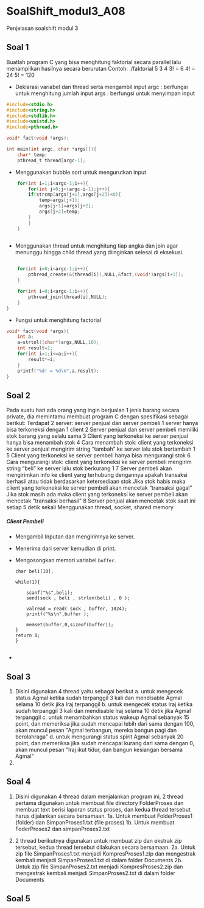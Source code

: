 # SoalShift_modul3_A08
Penjelasan soalshift modul 3

## Soal 1
Buatlah program C yang bisa menghitung faktorial secara parallel lalu menampilkan hasilnya secara berurutan
Contoh:
    ./faktorial 5 3 4
    3! = 6
    4! = 24
    5! = 120
    
    
- Deklarasi variabel dan thread serta mengambil input
  argc : berfungsi untuk menghitung jumlah input
  args : berfungsi untuk menyimpan input
```c
#include<stdio.h>
#include<string.h>
#include<stdlib.h>
#include<unistd.h>
#include<pthread.h>

void* fact(void *args);

int main(int argc, char *args[]){
	char* temp;
	pthread_t thread[argc-1];
```

- Menggunakan bubble sort untuk mengurutkan input
```c
	for(int i=1;i<argc-1;i++){
		for(int j=0;j<(argc-i-1);j++){
		if(strcmp(args[j+1],args[j+2])<0){
			temp=args[j+1];
			args[j+1]=args[j+2];
			args[j+2]=temp;
		}
		}
	}
	
```

- Menggunakan thread untuk menghitung tiap angka dan join agar menunggu hingga child thread yang diinginkan selesai di eksekusi.
```c

	for(int i=0;i<argc-1;i++){
		pthread_create(&(thread[i]),NULL,&fact,(void*)args[i+1]);
	}

	for(int i=0;i<argc-1;i++){
		pthread_join(thread[i],NULL);
	}
}
```

- Fungsi untuk menghitung factorial
```c
void* fact(void *args){
	int a;
    a=strtol((char*)args,NULL,10);
	int result=1;
    for(int i=1;i<=a;i++){
	    result*=i;
    }
	printf("%d! = %d\n",a,result);
}
```


## Soal 2
Pada suatu hari ada orang yang ingin berjualan 1 jenis barang secara private, dia memintamu membuat program C dengan spesifikasi sebagai berikut:
Terdapat 2 server: server penjual dan server pembeli
1 server hanya bisa terkoneksi dengan 1 client
2 Server penjual dan server pembeli memiliki stok barang yang selalu sama
3 Client yang terkoneksi ke server penjual hanya bisa menambah stok
4 Cara menambah stok: client yang terkoneksi ke server penjual mengirim string “tambah” ke server lalu stok bertambah 1
5 Client yang terkoneksi ke server pembeli hanya bisa mengurangi stok
6 Cara mengurangi stok: client yang terkoneksi ke server pembeli mengirim string “beli” ke server lalu stok berkurang 1
7 Server pembeli akan mengirimkan info ke client yang terhubung dengannya apakah transaksi berhasil atau tidak berdasarkan ketersediaan stok
  Jika stok habis maka client yang terkoneksi ke server pembeli akan mencetak “transaksi gagal”
  Jika stok masih ada maka client yang terkoneksi ke server pembeli akan mencetak “transaksi berhasil”
8 Server penjual akan mencetak stok saat ini setiap 5 detik sekali
Menggunakan thread, socket, shared memory


##### Client Pembeli 
  - Mengambil Inputan dan mengirimnya ke server.
  - Menerima dari server kemudian di print.
  - Mengosongkan memori variabel `buffer`.
    
    ```
    char beli[10];

    while(1){

        scanf("%s",beli);
        send(sock , beli , strlen(beli) , 0 );

        valread = read( sock , buffer, 1024);
        printf("%s\n",buffer );

        memset(buffer,0,sizeof(buffer));
    }
    return 0;
    }


- 

## Soal 3
1. Disini digunakan 4 thread yaitu sebagai berikut
a. untuk mengecek status Agmal ketika sudah terpanggil 3 kali dan mendisable Agmal selama 10 detik jika Iraj terpanggil
b. untuk mengecek status Iraj ketika sudah terpanggil 3 kali dan mendisable Iraj selama 10 detik jika Agmal terpanggil
c. untuk menambahkan status wakeup Agmal sebanyak 15 point, dan memeriksa jika sudah mencapai lebih dari sama dengan 100, akan muncul pesan "Agmal terbangun, mereka bangun pagi dan berolahraga"
d. untuk mengurangi status spirit Agmal sebanyak 20 point, dan memeriksa jika sudah mencapai kurang dari sama dengan 0, akan muncul pesan "Iraj ikut tidur, dan bangun kesiangan bersama Agmal"
2. 


## Soal 4
1. Disini digunakan 4 thread dalam menjalankan program ini, 2 thread pertama digunakan untuk membuat file directory FolderProses dan membuat text berisi laporan status proses, dan kedua thread tersebut harus dijalankan secara bersamaan.
1a. Untuk membuat FolderProses1 (folder) dan SimpanProses1.txt (file proses)
1b. Untuk membuat FoderProses2 dan simpanProses2.txt

2. 2 thread berikutnya digunakan untuk membuat zip dan ekstrak zip tersebut, kedua thread tersebut dilakukan secara bersamaan.
2a. Untuk zip file SimpanProses1.txt menjadi KompresProses1.zip dan mengestrak kembali menjadi SimpanProses1.txt di dalam folder Documents
2b. Untuk zip file SimpanProses2.txt menjadi KompresProses2.zip dan mengestrak kembali menjadi SimpanProses2.txt di dalam folder Documents


## Soal 5
